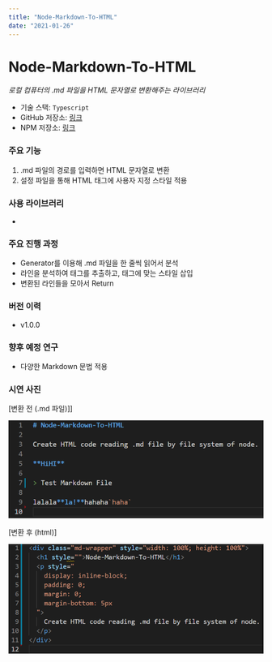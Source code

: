 ```yaml
---
title: "Node-Markdown-To-HTML"
date: "2021-01-26"
---
```


# Node-Markdown-To-HTML

_로컬 컴퓨터의 .md 파일을 HTML 문자열로 변환해주는 라이브러리_

- 기술 스택: `Typescript`
- GitHub 저장소: [링크](https://github.com/bvv8808/Node-Markdown-To-HTML)
- NPM 저장소: [링크](https://www.npmjs.com/package/austin-markdown-to-html)

### 주요 기능

1. .md 파일의 경로를 입력하면 HTML 문자열로 변환
2. 설정 파일을 통해 HTML 태그에 사용자 지정 스타일 적용

### 사용 라이브러리

-

### 주요 진행 과정

- Generator를 이용해 .md 파일을 한 줄씩 읽어서 분석
- 라인을 분석하여 태그를 추출하고, 태그에 맞는 스타일 삽입
- 변환된 라인들을 모아서 Return

### 버전 이력

- v1.0.0

### 향후 예정 연구

- 다양한 Markdown 문법 적용

### 시연 사진

<figcaption> [변환 전 (.md 파일)]] </figcaption>

![caption="메인 화면"](/projectImgs/md-to-html/md-to-html-main.png "메인 화면")

<figcaption> [변환 후 (html)] </figcaption>

![](/projectImgs/md-to-html/md-to-html-converted.png)

